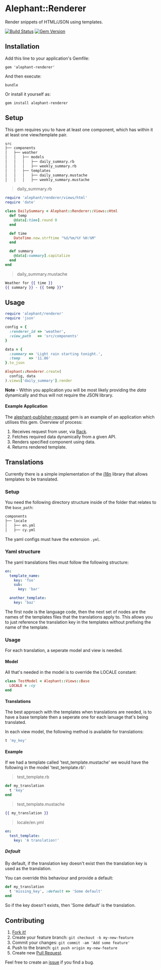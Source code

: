 # Alephant::Renderer

Render snippets of HTML/JSON using templates.

[![Build Status](https://travis-ci.org/BBC-News/alephant-renderer.png?branch=master)](https://travis-ci.org/BBC-News/alephant-renderer) [![Gem Version](https://badge.fury.io/rb/alephant-renderer.png)](http://badge.fury.io/rb/alephant-renderer)

## Installation

Add this line to your application's Gemfile:

    gem 'alephant-renderer'

And then execute:

    bundle

Or install it yourself as:

    gem install alephant-renderer

## Setup

This gem requires you to have at least one component, which has within it at least one view/template pair.

```bash
src
├── components
│   ├── weather
│   │   ├── models
│   │   │   ├── daily_summary.rb
│   │   │   ├── weekly_summary.rb
│   │   ├── templates
│   │   │   ├── daily_summary.mustache
│   │   │   ├── weekly_summary.mustache
```

> daily_summary.rb

```ruby
require 'alephant/renderer/views/html'
require 'date'

class DailySummary < Alephant::Renderer::Views::Html
  def temp
    @data[:time].round 0
  end

  def time
    DateTime.now.strftime "%d/%m/%Y %H:%M"
  end

  def summary
    @data[:summary].capitalize
  end
end
```

> daily_summary.mustache

```mustache
Weather for {{ time }}
{{ summary }} - {{ temp }}°
```

## Usage

```ruby
require 'alephant/renderer'
require 'json'

config = {
  :renderer_id => 'weather',
  :view_path   => 'src/components'
}

data = {
  :summary => 'Light rain starting tonight.',
  :temp    => '11.86'
}.to_json

Alephant::Renderer.create(
  config, data
).views['daily_summary'].render
```

**Note** - Within you application you will be most likely providing the *data* dynamically and thus will not require the JSON library.

#### Example Application

The [alephant-publisher-request](https://github.com/BBC-News/alephant-publisher-request) gem is an example of an application which utilises this gem. Overview of process:

1. Receives request from user, via [Rack](http://rack.github.io/).
2. Fetches required data dynamically from a given API.
3. Renders specified component using data.
4. Returns rendered template.

## Translations

Currently there is a simple implementation of the [i18n](https://github.com/svenfuchs/i18n) library that allows templates to be translated.

### Setup

You need the following directory structure inside of the folder that relates to the `base_path`:

```bash
components
├── locale
│   ├── en.yml
│   ├── cy.yml
```

The yaml configs must have the extension `.yml`.

### Yaml structure

The yaml translations files must follow the following structure:

```yaml
en:
  template_name:
    key: 'foo'
    sub:
      key: 'bar'

  another_template:
    key: 'baz'
```

The first node is the language code, then the next set of nodes are the names of the templates files that the translations apply to. This allows you to just reference the translation key in the templates without prefixing the name of the template.

### Usage

For each translation, a seperate model and view is needed.

#### Model

All that's needed in the model is to override the LOCALE constant:

```ruby
class TestModel < Alephant::Views::Base
  LOCALE = :cy
end
```

#### Translations

The best approach with the templates when translations are needed, is to have a base template then a seperate one for each lanuage that's being translated.

In each view model, the following method is available for translations:

```ruby
t 'my_key'
```

#### Example

If we had a template called 'test_template.mustache' we would have the following in the model 'test_template.rb':

>test_template.rb

```ruby
def my_translation
  t 'key'
end
```

>test_template.mustache

```mustache
{{ my_translation }}
```

>locale/en.yml

```yaml
en:
  test_template:
    key: 'A translation!'
```

##### Default

By default, if the translation key doesn't exist then the translation key is used as the translation.

You can override this behaviour and provide a default:

```ruby
def my_translation
  t 'missing_key', :default => 'Some default'
end

```

So if the key doesn't exists, then 'Some default' is the translation.


## Contributing

1. [Fork it!](http://github.com/bbc-news/alephant-renderer/fork)
2. Create your feature branch: `git checkout -b my-new-feature`
3. Commit your changes: `git commit -am 'Add some feature'`
4. Push to the branch: `git push origin my-new-feature`
5. Create new [Pull Request](https://github.com/BBC-News/alephant-renderer/pulls).

Feel free to create an [issue](https://github.com/BBC-News/alephant-renderer/issues/new) if you find a bug.
